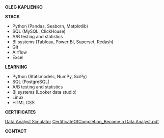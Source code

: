 **OLEG KAPLIENKO**  


**STACK**

- Python (Pandas, Seaborn, Matplotlib)  
- SQL (MySQL, ClickHouse)  
- A/B testing and statistics  
- BI systems (Tableau, Power BI, Superset, Redash)  
- Git  
- Airflow  
- Excel  

**LEARNING**

- Python (Statsmodels, NumPy, SciPy)  
- SQL (PostgreSQL)  
- A/B testing and statistics  
- BI systems (Looker data studio)  
- Linux
- HTML CSS

**CERTIFICATES**

[Data Analyst Simulator](https://lab.karpov.courses/certificate/3f4910d2-f746-4339-9090-d13d2a7b0396/en/)
[CertificateOfCompletion_Become a Data Analyst.pdf](https://github.com/okappa78/okappa78/files/12804622/CertificateOfCompletion_Become.a.Data.Analyst.pdf)


**CONTACT**



<!--
**okappa78/okappa78** is a ✨ _special_ ✨ repository because its `README.md` (this file) appears on your GitHub profile.

Here are some ideas to get you started:

- 🔭 I’m currently working on ...
- 🌱 I’m currently learning ...
- 👯 I’m looking to collaborate on ...
- 🤔 I’m looking for help with ...
- 💬 Ask me about ...
- 📫 How to reach me: ...
- 😄 Pronouns: ...
- ⚡ Fun fact: ...
-->
